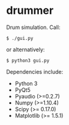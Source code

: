 # drummer
Drum simulation.  Call:

    $ ./gui.py

or alternatively:

    $ python3 gui.py

Dependencies include:
* Python 3
* PyQt5
* Pyaudio (>=0.2.7)
* Numpy (>=1.10.4)
* Scipy (>= 0.17.0)
* Matplotlib (>= 1.5.1)

